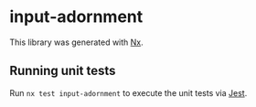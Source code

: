 # input-adornment

This library was generated with [Nx](https://nx.dev).

## Running unit tests

Run `nx test input-adornment` to execute the unit tests via [Jest](https://jestjs.io).

